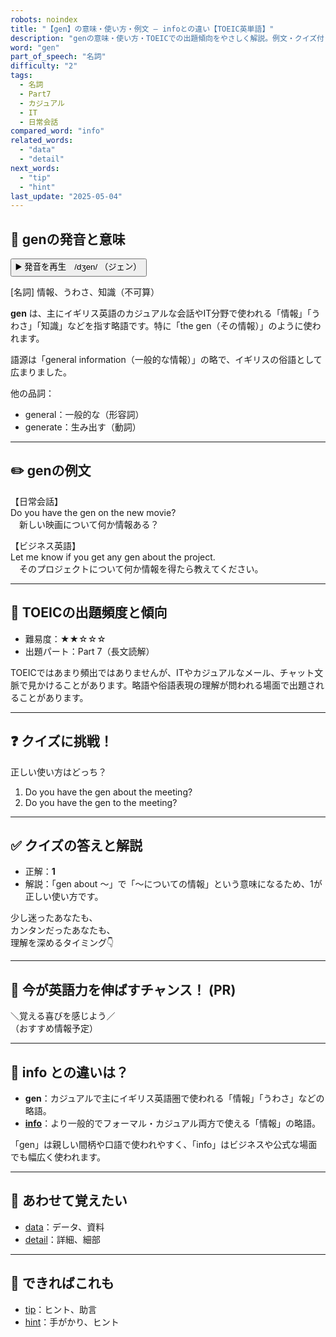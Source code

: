 ```yaml
---
robots: noindex
title: "【gen】の意味・使い方・例文 ― infoとの違い【TOEIC英単語】"
description: "genの意味・使い方・TOEICでの出題傾向をやさしく解説。例文・クイズ付きでinfoとの違いもわかりやすく学べます。"
word: "gen"
part_of_speech: "名詞"
difficulty: "2"
tags:
  - 名詞
  - Part7
  - カジュアル
  - IT
  - 日常会話
compared_word: "info"
related_words:
  - "data"
  - "detail"
next_words:
  - "tip"
  - "hint"
last_update: "2025-05-04"
---
```


## 🔰 genの発音と意味

<button class="play-audio" onclick="playTTS('gen')">
  <span class="play-audio-main">
    ▶️ 発音を再生　/dʒen/
  </span>
  <span class="play-audio-sub">
    （ジェン）
  </span>
</button>

[名詞] 情報、うわさ、知識（不可算）

**gen** は、主にイギリス英語のカジュアルな会話やIT分野で使われる「情報」「うわさ」「知識」などを指す略語です。特に「the gen（その情報）」のように使われます。

語源は「general information（一般的な情報）」の略で、イギリスの俗語として広まりました。

他の品詞：  
- general：一般的な（形容詞）
- generate：生み出す（動詞）

---

## ✏️ genの例文

【日常会話】  
Do you have the gen on the new movie?  
　新しい映画について何か情報ある？

【ビジネス英語】  
Let me know if you get any gen about the project.  
　そのプロジェクトについて何か情報を得たら教えてください。

---

## 🎯 TOEICの出題頻度と傾向

- 難易度：★★☆☆☆
- 出題パート：Part 7（長文読解）

TOEICではあまり頻出ではありませんが、ITやカジュアルなメール、チャット文脈で見かけることがあります。略語や俗語表現の理解が問われる場面で出題されることがあります。

---

## ❓ クイズに挑戦！

正しい使い方はどっち？

1. Do you have the gen about the meeting?  
2. Do you have the gen to the meeting?

---

## ✅ クイズの答えと解説

- 正解：**1**
- 解説：「gen about ～」で「～についての情報」という意味になるため、1が正しい使い方です。

少し迷ったあなたも、  
カンタンだったあなたも、  
理解を深めるタイミング👇️

---

## 🚀 今が英語力を伸ばすチャンス！ (PR)

<div class="info-center">
＼覚える喜びを感じよう／<br>  
（おすすめ情報予定）
</div>

---

## 🤔  info との違いは？

- **gen**：カジュアルで主にイギリス英語圏で使われる「情報」「うわさ」などの略語。
- **[info](/info)**：より一般的でフォーマル・カジュアル両方で使える「情報」の略語。

「gen」は親しい間柄や口語で使われやすく、「info」はビジネスや公式な場面でも幅広く使われます。

---

## 🧩 あわせて覚えたい

- [data](/data)：データ、資料
- [detail](/detail)：詳細、細部

---

## 📖 できればこれも

- [tip](/tip)：ヒント、助言
- [hint](/hint)：手がかり、ヒント

<!-- cvid: aid07_bid42 -->
